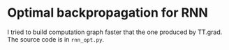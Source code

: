 Optimal backpropagation for RNN
===============================

I tried to build computation graph faster that the one produced 
by TT.grad. The source code is in `rnn_opt.py`.
